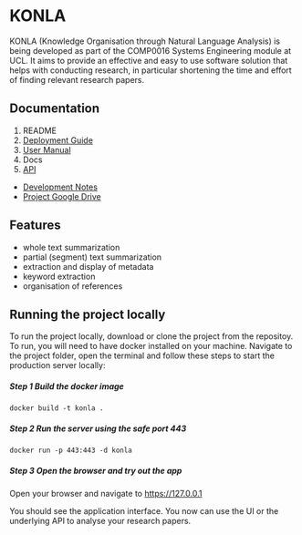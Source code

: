 # KONLA

KONLA (Knowledge Organisation through Natural Language Analysis) is being developed as part of the COMP0016 Systems Engineering module at UCL. It aims to provide an effective and easy to use software solution that helps with conducting research, in particular shortening the time and effort of finding relevant research papers.

## Documentation
 1. README
 2. [Deployment Guide](doc/DeploymentGuide.md)
 3. [User Manual](doc/UserManual.md)
 4. Docs
 5. [API](doc/Endpoint.md)
 - [Development Notes](doc/dev_notes.md)
 - [Project Google Drive](https://drive.google.com/drive/folders/1JDZ8SehDyxVgiEWYiUXllecXl8tfoHbY?usp=sharing)

## Features
 - whole text summarization
 - partial (segment) text summarization
 - extraction and display of metadata
 - keyword extraction
 - organisation of references

## Running the project locally
To run the project locally, download or clone the project from the repositoy. To run, you will need to have docker installed on your machine. Navigate to the project folder, open the terminal and follow these steps to start the production server locally:
##### Step 1 Build the docker image
`docker build -t konla .`
##### Step 2 Run the server using the safe port 443
`docker run -p 443:443 -d konla`
##### Step 3 Open the browser and try out the app
Open your browser and navigate to https://127.0.0.1

You should see the application interface. You now can use the UI or the underlying API to analyse your research papers.
